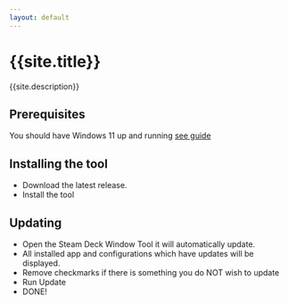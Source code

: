 ```yaml
---
layout: default
---
```

# {{site.title}}
{{site.description}}

## Prerequisites
You should have Windows 11 up and running [see guide](/Steam-Deck-Windows-Installer/install-windows-11)

## Installing the tool
- Download the latest release.
- Install the tool

## Updating
- Open the Steam Deck Window Tool it will automatically update.
- All installed app and configurations which have updates will be displayed.
- Remove checkmarks if there is something you do NOT wish to update
- Run Update
- DONE!